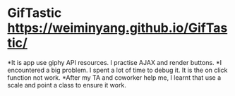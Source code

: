 # GifTastic https://weiminyang.github.io/GifTastic/
*It is app use giphy API resources.  I practise AJAX and render buttons.
*I encountered a big problem.  I spent a lot of time to debug it. It is the on click function not work.
*After my TA and coworker help me,  I learnt that use a scale and point a class to ensure it work.
